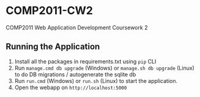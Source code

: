 # COMP2011-CW2

COMP2011 Web Application Development Coursework 2

## Running the Application

1. Install all the packages in requirements.txt using `pip` CLI
2. Run `manage.cmd db upgrade` (Windows) or `manage.sh db upgrade` (Linux) to do DB migrations / autogenerate the sqlite db
3. Run `run.cmd` (Windows) or `run.sh` (Linux) to start the application.
4. Open the webapp on `http://localhost:5000`